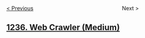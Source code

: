 <!--|This file generated by command(leetcode description); DO NOT EDIT.    |-->
<!--+----------------------------------------------------------------------+-->
<!--|@author    openset <openset.wang@gmail.com>                           |-->
<!--|@link      https://github.com/openset                                 |-->
<!--|@home      https://github.com/tonymontaro/leetcode-hints                        |-->
<!--+----------------------------------------------------------------------+-->

[< Previous](https://github.com/tonymontaro/leetcode-hints/tree/master/problems/maximum-profit-in-job-scheduling "Maximum Profit in Job Scheduling")
　　　　　　　　　　　　　　　　
Next >

## [1236. Web Crawler (Medium)](https://leetcode.com/problems/web-crawler "")


